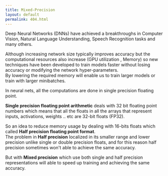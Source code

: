 ```yaml
---
title: Mixed-Precision 
layout: default
permalink: 404.html
---
```



Deep Neural Networks (DNNs) have achieved a breakthroughs in Computer Vision, Natural Language Understanding, Speech Recognition tasks and many others.  
  
Although increasing network size typically improves accuracy but the computational resources also increase (GPU utilization , Memory) so new techniques have been developed to train models faster without losing accuracy or modifying the network hyper-parameters.  
By lowering the required memory will enable us to train larger models or train with larger minibatches.
  
In neural nets, all the computations are done in single precision floating point.
  
**Single precision floating point arithmetic**  deals with 32 bit floating point numbers which means that all the floats in all the arrays that represent inputs, activations, weights .. etc are 32-bit floats (FP32).  
   
So an idea to reduce memory usage by dealing with 16-bits floats which called **Half precision floating point format**.    
The problem in **Half precision** localized in its smaller range and lower precision unlike single or double precision floats, and for this reason half precision sometimes won't able to achieve the same accuracy.  

But with **Mixed precision** which use both single and half precision representations will able to speed up training and achieving the same accuracy.



